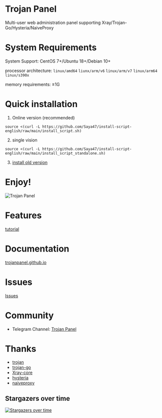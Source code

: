 # Trojan Panel

Multi-user web administration panel supporting Xray/Trojan-Go/Hysteria/NaiveProxy

# System Requirements

System Support: CentOS 7+/Ubuntu 18+/Debian 10+

processor architecture: `linux/amd64` `liunx/arm/v6` `linux/arm/v7` `linux/arm64` `linux/s390x`

memory requirements: ≥1G

# Quick installation

1. Online version (recommended)

```shell
source <(curl -L https://github.com/Saya47/install-script-english/raw/main/install_script.sh)
```

2. single vision

```shell
source <(curl -L https://github.com/Saya47/install-script-english/raw/main/install_script_standalone.sh)
```

3. [install old version](./archive)

# Enjoy!

![Trojan Panel](https://user-images.githubusercontent.com/46235235/173869031-c410e895-4299-46bf-bb7c-0434498fa2e2.png)

# Features

[tutorial](https://trojanpanel.github.io/tutorial/using-tutorials.html)

# Documentation

[trojanpanel.github.io](https://trojanpanel.github.io)

# Issues

[Issues](https://github.com/trojanpanel/install-script/issues)

# Community

- Telegram Channel: [Trojan Panel](https://t.me/TrojanPanel)

# Thanks

- [trojan](https://github.com/trojan-gfw/trojan)
- [trojan-go](https://github.com/p4gefau1t/trojan-go)
- [Xray-core](https://github.com/XTLS/Xray-core)
- [hysteria](https://github.com/HyNetwork/hysteria)
- [naiveproxy](https://github.com/klzgrad/naiveproxy)

## Stargazers over time

[![Stargazers over time](https://starchart.cc/trojanpanel/install-script.svg)](https://github.com/trojanpanel/install-script)

